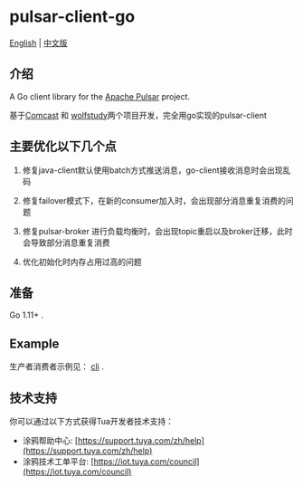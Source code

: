 # pulsar-client-go

[English](README.md) | [中文版](README_cn.md)

## 介绍

A Go client library for the [Apache Pulsar](https://pulsar.incubator.apache.org/) project.

基于[Comcast](https://github.com/Comcast/pulsar-client-go) 和 [wolfstudy](https://github.com/Comcast/pulsar-client-go)两个项目开发，完全用go实现的pulsar-client

## 主要优化以下几个点

1. 修复java-client默认使用batch方式推送消息，go-client接收消息时会出现乱码

2. 修复failover模式下，在新的consumer加入时，会出现部分消息重复消费的问题

3. 修复pulsar-broker 进行负载均衡时，会出现topic重启以及broker迁移，此时会导致部分消息重复消费

4. 优化初始化时内存占用过高的问题

## 准备
Go 1.11+ .

## Example
生产者消费者示例见： [cli](https://github.com/tuya/tuya-pulsar-client-go/blob/main/cmd/cli/main.go) .

## 技术支持

你可以通过以下方式获得Tua开发者技术支持：

- 涂鸦帮助中心: [https://support.tuya.com/zh/help](https://support.tuya.com/zh/help)
- 涂鸦技术工单平台: [https://iot.tuya.com/council](https://iot.tuya.com/council)
